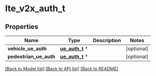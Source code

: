 # lte_v2x_auth_t

## Properties
Name | Type | Description | Notes
------------ | ------------- | ------------- | -------------
**vehicle_ue_auth** | [**ue_auth_t**](ue_auth.md) \* |  | [optional] 
**pedestrian_ue_auth** | [**ue_auth_t**](ue_auth.md) \* |  | [optional] 

[[Back to Model list]](../README.md#documentation-for-models) [[Back to API list]](../README.md#documentation-for-api-endpoints) [[Back to README]](../README.md)


